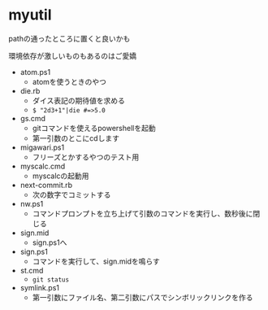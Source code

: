 # myutil
pathの通ったところに置くと良いかも

環境依存が激しいものもあるのはご愛嬌

- atom.ps1
	- atomを使うときのやつ
- die.rb
	- ダイス表記の期待値を求める
	- `$ "2d3+1"|die #=>5.0`
- gs.cmd
	- gitコマンドを使えるpowershellを起動
	- 第一引数のとこにcdします
- migawari.ps1
	- フリーズとかするやつのテスト用
- myscalc.cmd
	- myscalcの起動用
- next-commit.rb
	- 次の数字でコミットする
- nw.ps1
	- コマンドプロンプトを立ち上げて引数のコマンドを実行し、数秒後に閉じる
- sign.mid
	- sign.ps1へ
- sign.ps1
	- コマンドを実行して、sign.midを鳴らす
- st.cmd
	- `git status`
- symlink.ps1
	- 第一引数にファイル名、第二引数にパスでシンボリックリンクを作る
